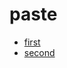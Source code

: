 # paste

- [first](https://drive.google.com/file/d/1oDcz7mZxqpOV2EEpm1ds2M9GaA_42QqK/view?usp=sharing)
- [second](https://drive.google.com/file/d/1zZS_GfHo5jGKy4URClZ_iLpoW0UuRqs2/view?usp=sharing)
